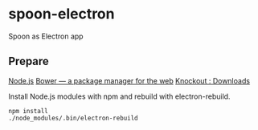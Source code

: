 # spoon-electron
Spoon as Electron app

## Prepare

[Node.js](https://nodejs.org)
[Bower — a package manager for the web](https://bower.io)
[Knockout : Downloads](https://knockoutjs.com/downloads/index.html)

Install Node.js modules with npm and rebuild with electron-rebuild.

```
npm install
./node_modules/.bin/electron-rebuild
